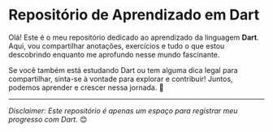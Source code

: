 # Repositório de Aprendizado em Dart

Olá! Este é o meu repositório dedicado ao aprendizado da linguagem **Dart**. Aqui, vou compartilhar anotações, exercícios e tudo o que estou descobrindo enquanto me aprofundo nesse mundo fascinante.

Se você também está estudando Dart ou tem alguma dica legal para compartilhar, sinta-se à vontade para explorar e contribuir! Juntos, podemos aprender e crescer nessa jornada. 🚀

---

*Disclaimer: Este repositório é apenas um espaço para registrar meu progresso com Dart.* 😊
